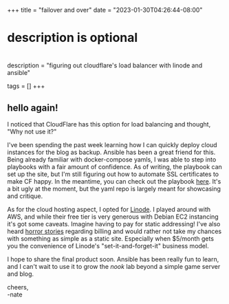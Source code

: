 +++
title = "failover and over"
date = "2023-01-30T04:26:44-08:00"

#
# description is optional
#
description = "figuring out cloudflare's load balancer with linode and ansible"

tags = []
+++

## hello again!

I noticed that CloudFlare has this option for load balancing and thought, "Why not use it?"

I've been spending the past week learning how I can quickly deploy cloud instances for the blog as backup. Ansible has been a great friend for this. Being already familiar with docker-compose yamls, I was able to step into playbooks with a fair amount of confidence. As of writing, the playbook can set up the site, but I'm still figuring out how to automate SSL certificates to make CF happy. In the meantime, you can check out the playbook [here](https://github.com/unpass/yamls). It's a bit ugly at the moment, but the yaml repo is largely meant for showcasing and critique.

As for the cloud hosting aspect, I opted for [Linode](https://nate.unpass.net/images/linodedash.png). I played around with AWS, and while their free tier is very generous with Debian EC2 instancing it's got some caveats. Imagine having to pay for static addressing! I've also heard [horror stories](https://www.reddit.com/r/aws/comments/g1ve18/i_am_charged_60k_on_aws_without_using_anything/) regarding billing and would rather not take my chances with something as simple as a static site. Especially when $5/month gets you the convenience of Linode's "set-it-and-forget-it" business model. 

I hope to share the final product soon. Ansible has been really fun to learn, and I can't wait to use it to grow the *nook* lab beyond a simple game server and blog.

cheers,\
-nate

